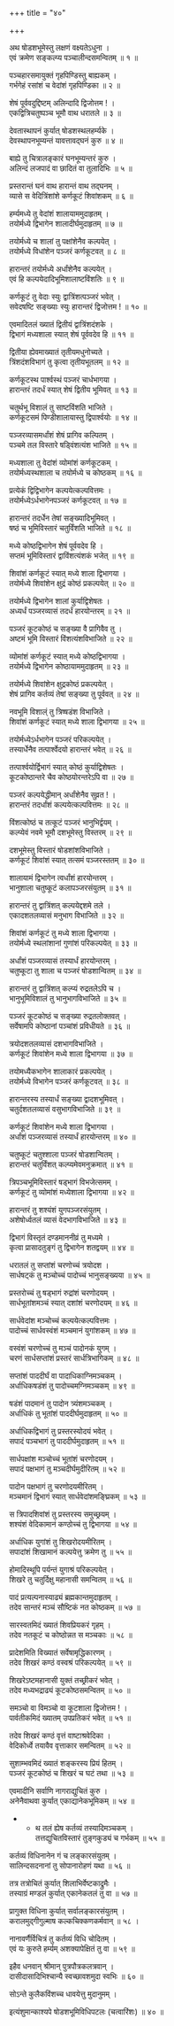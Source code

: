 +++
title = "४०"

+++
  
  
  
  
अथ षोडशभूमेस्तु लक्षणं वक्ष्यतेऽधुना ।  
एवं क्रमेण सङ्कल्प्य पञ्चालीन्दसमन्वितम् ॥ १ ॥  
  
पञ्चहारसमायुक्तं गृहपिण्डिस्तु बाह्यकम् ।  
गर्भगेहं रसांशं च वेदांशं गृहपिण्डिका ॥ २ ॥  
  
शेषं पूर्ववदुद्दिष्टम् अलिन्दादि द्विजोत्तम ! ।  
एकद्वित्रिचतुष्पञ्च भूमौ वाथ धरातले ॥ ३ ॥  
  
देवतास्थापनं कुर्यात् षोडशस्थलहर्म्यके ।  
देवस्थापनभूम्यन्तं यावत्तावद्घनं कुरु ॥ ४ ॥  
  
बाह्ये तु चित्रालङ्कारं घनभूम्यन्तरं कुरु ।  
अलिन्दं लजपादं वा छादितं वा तुलादिभिः ॥ ५ ॥  
  
प्रस्तरान्तं घनं वाथ हारान्तं वाथ तद्घनम् ।  
व्यासे स वेदित्रिंशांशे कर्णकूटं शिवांशकम् ॥ ६ ॥  
  
हर्म्यमध्ये तु वेदांशं शालायाममुदाहृतम् ।  
तयोर्मध्ये द्विभागेन शालादीर्घमुदाहृतम् ॥ ७ ॥  
  
तयोर्मध्ये च शालां तु पक्षांशेनैव कल्पयेत् ।  
तयोर्मध्ये विधांशेन पञ्जरं कर्णकूटवत् ॥ ८ ॥  
  
हारान्तरं तयोर्मध्ये अर्धांशेनैव कल्पयेत् ।  
एवं हि कल्पयेदादिभूमिशालाष्टविंशतिः ॥ ९ ॥  
  
कर्णकूटं तु वेदाः स्युः द्वात्रिंशत्पञ्जरं भवेत् ।  
सवेदषष्टि सङ्ख्याः स्युः हारान्तरं द्विजोत्तम ! ॥ १० ॥  
  
एवमादितलं ख्यातं द्वितीयं द्वात्रिंशदंशके ।  
द्विभागं मध्यशाला स्यात् शेषं पूर्ववदेव हि ॥ ११ ॥  
  
द्वितीया ह्येवमाख्यातं तृतीयमधुनोच्यते ।  
त्रिंशदंशविभागं तु कृत्वा तृतीयभूतलम् ॥ १२ ॥  
  
कर्णकूटस्थ पार्श्वस्थं पञ्जरं चार्धभागया ।  
हारान्तरं तदर्धं स्यात् शेषं द्वितीय भूमिवत् ॥ १३ ॥  
  
चतुर्थभू विशालं तु साष्टविंशति भाजिते ।  
कर्णकूटसमं पिण्डीशालायास्तु द्विपार्श्वयोः ॥ १४ ॥  
  
पञ्जरव्यासमर्धांशं शेषं प्रागिव कल्पितम् ।  
पञ्चमे तल विस्तारे षड्विंशत्यंश भाजिते ॥ १५ ॥  
  
मध्यशाला तु वेदांशं व्योमांशं कर्णकूटकम् ।  
तयोर्मध्यस्थशाला च तयोर्मध्ये च कोष्ठकम् ॥ १६ ॥  
  
प्रत्येकं द्विद्विभागेन कल्पयेत्कल्पवित्तमः ।  
तयोर्मध्येऽर्धभागेनपञ्जरं कर्णकूटवत् ॥ १७ ॥  
  
हारान्तरं तदर्धेन तेषां सङ्ख्यादिभूमिवत् ।  
षष्ठं च भूमिविस्तारं चतुर्विंशति भाजिते ॥ १८ ॥  
  
मध्ये कोष्ठद्विभागेन शेषं पूर्ववदेव हि ।  
सप्तमं भूमिविस्तारं द्वाविंशत्यंशकं भजेत् ॥ १९ ॥  
  
शिवांशं कर्णकूटं स्यात् मध्ये शाला द्विभागया ।  
तयोर्मध्ये शिवांशेन क्षुद्रं कोष्ठं प्रकल्पयेत् ॥ २० ॥  
  
तयोर्मध्ये द्विभागेन शालां कुर्याद्विशेषतः ।  
अध्यर्धं पञ्जरव्यासं तदर्धं हारयोन्तरम् ॥ २१ ॥  
  
पञ्जरं कूटकोष्ठं च सङ्ख्या वै प्रागिवैव तु ।  
अष्टमं भूमि विस्तारं विंशत्यंशविभाजिते ॥ २२ ॥  
  
व्योमांशं कर्णकूटं स्यात् मध्ये कोष्ठद्विभागया ।  
तयोर्मध्ये द्विभागेन कोष्ठायाममुदाहृतम् ॥ २३ ॥  
  
तयोर्मध्ये शिवांशेन क्षुद्रकोष्ठं प्रकल्पयेत् ।  
शेषं प्रागिव कर्तव्यं तेषां सङ्ख्या तु पूर्ववत् ॥ २४ ॥  
  
नवभूमि विशाल्ं तु त्रिष्षडंश विभाजिते ।  
शिवांशं कर्णकूटं स्यात् मध्ये शाला द्विभागया ॥ २५ ॥  
  
तयोर्मध्येऽर्धभागेन पञ्जरं परिकल्पयेत् ।  
तस्यार्धेनैव तत्पार्श्वेदयो हारान्तरं भवेत् ॥ २६ ॥  
  
तत्पार्श्वयोर्द्विभागं स्यात् कोष्ठं कुर्याद्विशेषतः ।  
कूटकोष्ठान्तरे चैव कोष्ठयोरन्तरेऽपि वा ॥ २७ ॥  
  
पञ्जरं कल्पयेद्धीमान् अर्धांशेनैव सुव्रत ! ।  
हारान्तरं तदर्धांशं कल्पयेत्कल्पवित्तमः ॥ २८ ॥  
  
विंशत्कोष्ठं च तत्कूटं पञ्जरं भानुभिर्द्वयम् ।  
कल्प्येवं नवमे भूमौ दशभूमेस्तु विस्तरम् ॥ २९ ॥  
  
दशभूमेस्तु विस्तारं षोडशांशविभाजिते ।  
कर्णकूटं शिवांशं स्यात् तत्समं पञ्जरस्ततम् ॥ ३० ॥  
  
शालायामं द्विभागेन त्वर्धांशं हारयोन्तरम् ।  
भानुशाला चतुष्कूटं कलापञ्जरसंयुतम् ॥ ३१ ॥  
  
हारान्तरं तु द्वात्रिंशत् कल्पयेद्दशमे तले ।  
एकादशतलव्यासं मनुभाग विभाजिते ॥ ३२ ॥  
  
शिवांशं कर्णकूटं तु मध्ये शाला द्विभागया ।  
तयोर्मध्ये स्थलांशानां गुणांशं परिकल्पयेत् ॥ ३३ ॥  
  
अर्धांशं पञ्जरव्यासं तस्यार्धं हारयोन्तरम् ।  
चतुष्कूटा तु शाला च पञ्जरं षोडशान्वितम् ॥ ३४ ॥  
  
हारान्तरं तु द्वात्रिंशत् कल्प्यं रुद्रतलेऽपि च ।  
भानुभूमिविशालं तु भानुभागविभाजिते ॥ ३५ ॥  
  
पञ्जरं कूटकोष्ठं च सङ्ख्या रुद्रतलोक्तवत् ।  
सर्वेषामपि कोष्ठानां पञ्चांशं प्रविधीयते ॥ ३६ ॥  
  
त्रयोदशतलव्यासं दशभागविभाजिते ।  
कर्णकूटं शिवांशेन मध्ये शाला द्विभागया ॥ ३७ ॥  
  
तयोमध्यैकभागेन शालाकारं प्रकल्पयेत् ।  
तयोर्मध्ये विभागेन पञ्जरं कर्णकूटवत् ॥ ३८ ॥  
  
हारान्तरस्य तस्यार्धं सङ्ख्या द्वादशभूमिवत् ।  
चतुर्दशतलव्यासं वसुभागविभाजिते ॥ ३९ ॥  
  
कर्णकूटं शिवांशेन मध्ये शाला द्विभागया ।  
अर्धांशं पञ्जरव्यासं तस्यार्धं हारयोन्तरम् ॥ ४० ॥  
  
चतुष्कूटं चतुश्शाला पञ्जरं षोडशान्वितम् ।  
हारान्तरं चतुर्विंशत् कल्प्यमेवमनुक्रमात् ॥ ४१ ॥  
  
त्रिपञ्चभूमिविस्तारं षड्भागं विभजेत्समम् ।  
कर्णकूटं तु व्योमांशं मध्येशाला द्विभागया ॥ ४२ ॥  
  
हारान्तरं तु शश्यंशं युगपञ्जरसंयुतम् ।  
अशेषोर्ध्वतलं व्यासं वेदभागविभाजिते ॥ ४३ ॥  
  
द्विभागं विस्तृतं दण्डमाननीव्रं तु मध्यमे ।  
कृत्वा प्रासादतुङ्गं तु द्विभागेन शतद्वयम् ॥ ४४ ॥  
  
धरातलं तु सप्तांशं चरणोच्चं त्रयोदश ।  
सार्धषट्कं तु मञ्चोच्चं पादोच्चं भानुसङ्ख्यया ॥ ४५ ॥  
  
प्रस्तरोच्चं तु षड्भागं रुद्रांशं चरणोदयम् ।  
सार्धभूतांशमञ्चं स्यात् दशांशं चरणोदयम् ॥ ४६ ॥  
  
सार्धवेदांश मञ्चोच्चं कल्पयेत्कल्पवित्तमः ।  
पादोच्चं सार्धवस्वंशं मञ्चमानं युगांशकम् ॥ ४७ ॥  
  
वस्वंशं चरणोच्चं तु मञ्चं पादोनकं युगम् ।  
चरणं सार्धसप्तांशं प्रस्तरं सार्धत्रिभागिकम् ॥ ४८ ॥  
  
सप्तांशं पाददीर्घं वा पादाधिकाग्निमञ्चकम् ।  
अर्धाधिकषडंशं तु पादोच्चमग्निमञ्चकम् ॥ ४९ ॥  
  
षडंशं पादमानं तु पादोन त्र्यंशमञ्चकम् ।  
अर्धाधिकं तु भूतांशं पाददीर्घमुदाहृतम् ॥ ५० ॥  
  
अर्धाधिकद्विभागं तु प्रस्तरस्योदयं भवेत् ।  
सपादं पञ्चभागं तु पाददीर्घमुदाहृतम् ॥ ५१ ॥  
  
सार्धपक्षांश मञ्चोच्चं भूतांशं चरणोदयम् ।  
सपादं पक्षभागं तु मञ्चदीर्घमुदीरितम् ॥ ५२ ॥  
  
पादोन पक्षभागं तु चरणोदयमीरितम् ।  
मञ्चमानं द्विभागं स्यात् सार्धवेदांशमङ्घ्रिकम् ॥ ५३ ॥  
  
स त्रिपादशिवांशं तु प्रस्तरस्य समुच्छ्रयम् ।  
शश्यंशं वेदिकामानं कण्ठोच्चं तु द्विभागया ॥ ५४ ॥  
  
अर्धाधिक युगांशं तु शिखरोदयमीरितम् ।  
सपादांशं शिखामानं कल्पयेत्तु क्रमेण तु ॥ ५५ ॥  
  
होमादिस्थूपि पर्यन्तं युगाश्रं परिकल्पयेत् ।  
शिखरे तु चतुर्दिक्षु महानासी समन्वितम् ॥ ५६ ॥  
  
पादं प्रत्यल्पनास्याढ्यं ब्रह्मकान्तमुदाहृतम् ।  
तदेव सान्तरं मञ्चं सौष्टिकं नत कोष्ठकम् ॥ ५७ ॥  
  
सारस्वतमिदं ख्यातं शिवप्रियकरं गृहम् ।  
तदेव नतकूटं च कोष्ठोन्नत स मञ्चकाः ॥ ५८ ॥  
  
प्रादेशमिति विख्यातं सर्वेषामृद्धिकारणम् ।  
तदेव शिखरं कण्ठं वस्वश्रं परिकल्पयेत् ॥ ५९ ॥  
  
शिखरेऽष्टमहानासी युक्तं तच्छ्रीकरं भवेत् ।  
तदेव मध्यभद्राढ्यं कूटकोष्ठसमन्वितम् ॥ ५० ॥  
  
समञ्चो वा विमञ्चो वा कूटशाला द्विजोत्तम ! ।  
पार्वतीकमिदं ख्यातम् उपप्रतिकरं भवेत् ॥ ५१ ॥  
  
तदेव शिखरं कण्ठं वृत्तं वाष्टाश्रवेदिका ।  
वेदिकोर्ध्वे तयावैव वृत्ताकार समन्वितम् ॥ ५२ ॥   
  
सुशाम्भवमिदं ख्यातं शङ्करस्य प्रियं हितम् ।  
पञ्जरं कूटकोष्ठं च शिखरं च घटं तथा ॥ ५३ ॥  
  
एवमादीनि सर्वाणि नागराद्युचितं कुरु ।  
अनेनैवाथवा कुर्यात् एकाद्यानेकभूमिकम् ॥ ५४ ॥  
  
* * थ तलं ह्येष कर्तव्यं तस्यादिमञ्चकम् ।  
तत्तद्युचितविस्तारं तुङ्गकुड्यं च गर्भकम् ॥ ५५ ॥  
  
कर्तव्यं विधिनानेन गं च लङ्कारसंयुतम् ।  
सालिन्दसदनानां तु सोपानारोहणं यथा ॥ ५६ ॥  
  
तत्र तत्रोचितं कुर्यात् शिलाभिर्वेष्टकाद्रुमैः ।  
तस्याग्रं मण्डलं कुर्यात् एकानेकतलं तु वा ॥ ५७ ॥  
  
प्रागुक्त विधिना कुर्यात् सर्वालङ्कारसंयुतम् ।  
करालमुद्गीगुल्माष कल्कचिक्कणकर्मवान् ॥ ५८ ।  
  
नानावर्णैर्विचित्रं तु कर्तव्यं विधि चोदितम् ।  
एवं यः कुरुते हर्म्यम् अशक्यापेक्षितं तु वा ॥ ५९ ॥  
  
इहैव धनवान् श्रीमान् पुत्रपौत्रकलत्रवान् ।  
दासीदासादिभिश्चान्यै स्वच्छावशमुदा स्वभिः ॥ ६० ॥  
  
सोऽन्ते कुलैकविंशच्च धावयेत्तु मुदानुमम् ।  
  
इत्यंशुमान्काश्यपे षोडशभूमिविधिपटलः (चत्वारिंशः) ॥ ४० ॥  